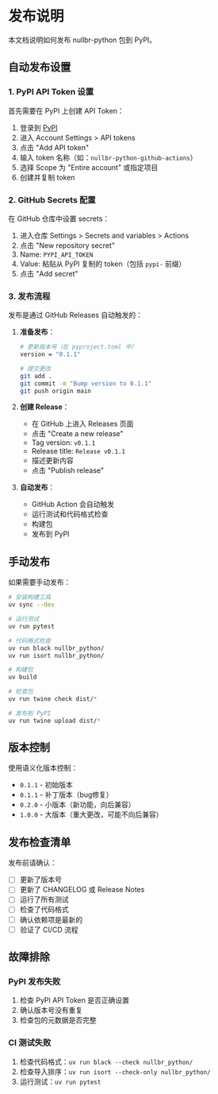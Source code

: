 # 发布说明

本文档说明如何发布 nullbr-python 包到 PyPI。

## 自动发布设置

### 1. PyPI API Token 设置

首先需要在 PyPI 上创建 API Token：

1. 登录到 [PyPI](https://pypi.org)
2. 进入 Account Settings > API tokens
3. 点击 "Add API token"
4. 输入 token 名称（如：`nullbr-python-github-actions`）
5. 选择 Scope 为 "Entire account" 或指定项目
6. 创建并复制 token

### 2. GitHub Secrets 配置

在 GitHub 仓库中设置 secrets：

1. 进入仓库 Settings > Secrets and variables > Actions
2. 点击 "New repository secret"
3. Name: `PYPI_API_TOKEN`
4. Value: 粘贴从 PyPI 复制的 token（包括 `pypi-` 前缀）
5. 点击 "Add secret"

### 3. 发布流程

发布是通过 GitHub Releases 自动触发的：

1. **准备发布**：
   ```bash
   # 更新版本号（在 pyproject.toml 中）
   version = "0.1.1"
   
   # 提交更改
   git add .
   git commit -m "Bump version to 0.1.1"
   git push origin main
   ```

2. **创建 Release**：
   - 在 GitHub 上进入 Releases 页面
   - 点击 "Create a new release"
   - Tag version: `v0.1.1`
   - Release title: `Release v0.1.1`
   - 描述更新内容
   - 点击 "Publish release"

3. **自动发布**：
   - GitHub Action 会自动触发
   - 运行测试和代码格式检查
   - 构建包
   - 发布到 PyPI

## 手动发布

如果需要手动发布：

```bash
# 安装构建工具
uv sync --dev

# 运行测试
uv run pytest

# 代码格式检查
uv run black nullbr_python/
uv run isort nullbr_python/

# 构建包
uv build

# 检查包
uv run twine check dist/*

# 发布到 PyPI
uv run twine upload dist/*
```

## 版本控制

使用语义化版本控制：

- `0.1.1` - 初始版本
- `0.1.1` - 补丁版本（bug修复）
- `0.2.0` - 小版本（新功能，向后兼容）
- `1.0.0` - 大版本（重大更改，可能不向后兼容）

## 发布检查清单

发布前请确认：

- [ ] 更新了版本号
- [ ] 更新了 CHANGELOG 或 Release Notes
- [ ] 运行了所有测试
- [ ] 检查了代码格式
- [ ] 确认依赖项是最新的
- [ ] 验证了 CI/CD 流程

## 故障排除

### PyPI 发布失败

1. 检查 PyPI API Token 是否正确设置
2. 确认版本号没有重复
3. 检查包的元数据是否完整

### CI 测试失败

1. 检查代码格式：`uv run black --check nullbr_python/`
2. 检查导入排序：`uv run isort --check-only nullbr_python/`
3. 运行测试：`uv run pytest` 